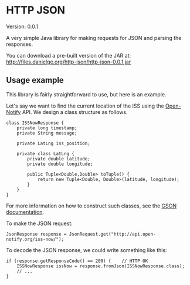 HTTP JSON
=========

Version: 0.0.1

A very simple Java library for making requests for JSON and parsing the
responses.

You can download a pre-built version of the JAR at:
http://files.danielge.org/http-json/http-json-0.0.1.jar

Usage example
-------------

This library is fairly straightforward to use, but here is an example.

Let's say we want to find the current location of the ISS using the
[Open-Notify](http://open-notify.org/api-doc#iss-now) API. We design a class
structure as follows.

    class ISSNowResponse {
        private long timestamp;
        private String message;

        private LatLng iss_position;

        private class LatLng {
            private double latitude;
            private double longitude;

            public Tuple<Double,Double> toTuple() {
                return new Tuple<Double, Double>(latitude, longitude);
            }
        }
    }

For more information on how to construct such classes, see the [GSON
documentation](https://sites.google.com/site/gson/gson-user-guide#TOC-Using-Gson).

To make the JSON request:

    JsonResponse response = JsonRequest.get("http://api.open-notify.org/iss-now/");

To decode the JSON response, we could write something like this:

    if (response.getResponseCode() == 200) {    // HTTP OK
        ISSNowResponse issNow = response.fromJson(ISSNowResponse.class);
        // ...
    }
